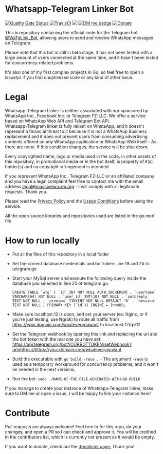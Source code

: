 # Whatsapp-Telegram Linker Bot

[![Quality Gate Status](https://sonarcloud.io/api/project_badges/measure?project=MassiveBox_WaTgLink_Bot&metric=alert_status)](https://sonarcloud.io/dashboard?id=MassiveBox_WaTgLink_Bot) [![TravisCI](https://travis-ci.com/MassiveBox/WaTgLink_Bot.svg?branch=master)](https://travis-ci.com/github/MassiveBox/WaTgLink_Bot/builds/) [<img class="badge" tag="github.com/MassiveBox/WaTgLink_Bot" src="https://goreportcard.com/badge/github.com/MassiveBox/WaTgLink_Bot">](https://goreportcard.com/report/github.com/MassiveBox/WaTgLink_Bot) [![DM me badge](https://img.shields.io/badge/contact-@MassiveBox-blue?logo=telegram)](https://t.me/MassiveBox) [![Donate](https://img.shields.io/badge/support-the%20project-yellow?logo=symantec)](https://massivebox.eu.org/?page=4)

This is repository containing the official code for the Telegram bot [@WaTgLink_Bot](https://t.me/WaTgLink_Bot), allowing users to send and receive WhatsApp messages on Telegram.  

Please note that this bot is still in beta stage. It has not been tested with a large amount of users connected at the same time, and it hasn't been tested for concurrency-related problems.  

It's also one of my first complex projects in Go, so feel free to open a issue/pr if you find unoptimized code or any kind of other issue.  

# Legal

Whatsapp-Telegram Linker is neither associated with nor sponsored by WhatsApp Inc., Facebook Inc. or Telegram FZ-LLC. We offer a service based on WhatsApp Web API and Telegram Bot API.   
Whatsapp-Telegram linker is fully reliant on WhatsApp, and it doesn't represent a financial threat to it because it is not a WhatsApp Business replacement and it does not prevent users from consuming advertising contents offered on any WhatsApp application or WhatsApp Web itself - As there are none. If this condition changes, the service will be shut down.

Every copyrighted name, logo or media used in the code, in other assets of this repository, in promotional media or in the bot itself, is property of it(s) holder(s) and no copyright infringement is intended. 

If you represent WhatsApp Inc., Telegram FZ-LLC or an affiliated company and you have a legal complaint feel free to contact me with the email address legal@massivebox.eu.org - I will comply with all legitimate requests. Thank you.

Please read the [Privacy Policy](https://telegra.ph/Privacy-Policy---Whatsapp-Telegram-Linker-09-16-2) and the [Usage Conditions](https://telegra.ph/Usage-Conditions---WhatsApp-Telegram-Linker-09-16) before using the service.  

All the open source libraries and repositories used are listed in the go.mod file.

# How to run locally

- Put all the files of this repository in a local folder

- Set the correct database credentials and bot token: line 19 and 25 in telegram.go

- Start your MySql server and execute the following query inside the database you selected in line 25 of telegram.go:

  ```CREATE TABLE `wtg` ( `id` INT NOT NULL AUTO_INCREMENT , `username` VARCHAR(64) NOT NULL , `user_id` INT(10) NOT NULL , `autoreply` TEXT NOT NULL , `premium` TINYINT NOT NULL DEFAULT '0' , `session` TEXT NOT NULL , PRIMARY KEY (`id`)) ENGINE = InnoDB; ```

- Make sure localhost:12 is open, and set your server (ex: Nginx, or if you're just testing, use Ngrok) to route all traffic from https://your.domain.com/whateveryouwant to localhost:12/rp/12

- Set the Telegram webhook by opening this link and replacing the url and the bot token with the real one you have set: https://api.telegram.org/botYOURBOTTOKEN/setWebhook?url=https://https://your.domain.com/whateveryouwant

- Build the executable with `go build -race .` - The argument `-race` is used as a temporary workaround for concurrency problems, and it won't be needed in the next versions.

- Run the bot: `sudo ./NAME-OF-THE-FILE-GENERATED-WITH-GO-BUILD`

If you manage to create your instance of Whatsapp-Telegram linker, make sure to DM me or open a issue. I will be happy to link your instance here!

# Contribute

Pull requests are always welcome! Feel free to for this repo, do your changes, and open a PR so I can check and approve it.
You will be credited in the contributors list, which is currently not present as it would be empty.  

If you want to donate, check out the [donations page.](https://massivebox.eu.org/?page=4 ) Thank you!
